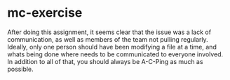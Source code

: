 # mc-exercise
After doing this assignment, it seems clear that the issue was a lack of communication, as well as members of the team not pulling regularly. Ideally, only one person should have been modifying a file at a time, and whats being done where needs to be communicated to everyone involved. In addition to all of that, you should always be A-C-Ping as much as possible.